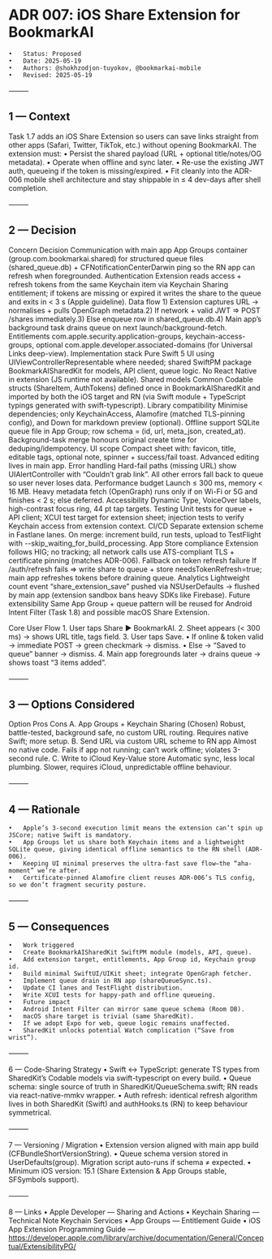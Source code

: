 # ADR 007: iOS Share Extension for BookmarkAI

    •	Status: Proposed
    •	Date: 2025-05-19
    •	Authors: @shokhzodjon-tuyokov, @bookmarkai-mobile
    •	Revised: 2025-05-19

⸻

## 1 — Context

Task 1.7 adds an iOS Share Extension so users can save links straight from other apps (Safari, Twitter, TikTok, etc.) without opening BookmarkAI. The extension must:
• Persist the shared payload (URL + optional title/notes/OG metadata).
• Operate when offline and sync later.
• Re-use the existing JWT auth, queueing if the token is missing/expired.
• Fit cleanly into the ADR-006 mobile shell architecture and stay shippable in ≤ 4 dev-days after shell completion.

⸻

## 2 — Decision

Concern Decision
Communication with main app App Groups container (group.com.bookmarkai.shared) for structured queue files (shared_queue.db) + CFNotificationCenterDarwin ping so the RN app can refresh when foregrounded.
Authentication Extension reads access + refresh tokens from the same Keychain item via Keychain Sharing entitlement; if tokens are missing or expired it writes the share to the queue and exits in < 3 s (Apple guideline).
Data flow 1) Extension captures URL → normalises + pulls OpenGraph metadata.2) If network + valid JWT ⇒ POST /shares immediately.3) Else enqueue row in shared_queue.db.4) Main app’s background task drains queue on next launch/background-fetch.
Entitlements com.apple.security.application-groups, keychain-access-groups, optional com.apple.developer.associated-domains (for Universal Links deep-view).
Implementation stack Pure Swift 5 UI using UIViewControllerRepresentable where needed; shared SwiftPM package BookmarkAISharedKit for models, API client, queue logic. No React Native in extension (JS runtime not available).
Shared models Common Codable structs (ShareItem, AuthTokens) defined once in BookmarkAISharedKit and imported by both the iOS target and RN (via Swift module + TypeScript typings generated with swift-typescript).
Library compatibility Minimise dependencies; only KeychainAccess, Alamofire (matched TLS-pinning config), and Down for markdown preview (optional).
Offline support SQLite queue file in App Group; row schema = (id, url, meta_json, created_at). Background-task merge honours original create time for deduping/idempotency.
UI scope Compact sheet with: favicon, title, editable tags, optional note, spinner + success/fail toast. Advanced editing lives in main app.
Error handling Hard-fail paths (missing URL) show UIAlertController with “Couldn’t grab link”. All other errors fall back to queue so user never loses data.
Performance budget Launch ≤ 300 ms, memory < 16 MB. Heavy metadata fetch (OpenGraph) runs only if on Wi-Fi or 5G and finishes < 2 s; else deferred.
Accessibility Dynamic Type, VoiceOver labels, high-contrast focus ring, 44 pt tap targets.
Testing Unit tests for queue + API client; XCUI test target for extension sheet; injection tests to verify Keychain access from extension context.
CI/CD Separate extension scheme in Fastlane lanes. On merge: increment build, run tests, upload to TestFlight with --skip_waiting_for_build_processing.
App Store compliance Extension follows HIG; no tracking; all network calls use ATS-compliant TLS + certificate pinning (matches ADR-006).
Fallback on token refresh failure If /auth/refresh fails ⇒ write share to queue + store needsTokenRefresh=true; main app refreshes tokens before draining queue.
Analytics Lightweight count event “share_extension_save” pushed via NSUserDefaults → flushed by main app (extension sandbox bans heavy SDKs like Firebase).
Future extensibility Same App Group + queue pattern will be reused for Android Intent Filter (Task 1.8) and possible macOS Share Extension.

Core User Flow 1. User taps Share ▶︎ BookmarkAI. 2. Sheet appears (< 300 ms) → shows URL title, tags field. 3. User taps Save.
• If online & token valid → immediate POST → green checkmark → dismiss.
• Else → “Saved to queue” banner → dismiss. 4. Main app foregrounds later → drains queue → shows toast “3 items added”.

⸻

## 3 — Options Considered

Option Pros Cons
A. App Groups + Keychain Sharing (Chosen) Robust, battle-tested, background safe, no custom URL routing. Requires native Swift; more setup.
B. Send URL via custom URL scheme to RN app Almost no native code. Fails if app not running; can’t work offline; violates 3-second rule.
C. Write to iCloud Key-Value store Automatic sync, less local plumbing. Slower, requires iCloud, unpredictable offline behaviour.

⸻

## 4 — Rationale

    •	Apple’s 3-second execution limit means the extension can’t spin up JSCore; native Swift is mandatory.
    •	App Groups let us share both Keychain items and a lightweight SQLite queue, giving identical offline semantics to the RN shell (ADR-006).
    •	Keeping UI minimal preserves the ultra-fast save flow—the “aha-moment” we’re after.
    •	Certificate-pinned Alamofire client reuses ADR-006’s TLS config, so we don’t fragment security posture.

⸻

## 5 — Consequences

    •	Work triggered
    •	Create BookmarkAISharedKit SwiftPM module (models, API, queue).
    •	Add extension target, entitlements, App Group id, Keychain group id.
    •	Build minimal SwiftUI/UIKit sheet; integrate OpenGraph fetcher.
    •	Implement queue drain in RN app (shareQueueSync.ts).
    •	Update CI lanes and TestFlight distribution.
    •	Write XCUI tests for happy-path and offline queueing.
    •	Future impact
    •	Android Intent Filter can mirror same queue schema (Room DB).
    •	macOS share target is trivial (same SharedKit).
    •	If we adopt Expo for web, queue logic remains unaffected.
    •	SharedKit unlocks potential Watch complication (“Save from wrist”).

⸻

6 — Code-Sharing Strategy
• Swift ↔ TypeScript: generate TS types from SharedKit’s Codable models via swift-typescript on every build.
• Queue schema: single source of truth in SharedKit/QueueSchema.swift; RN reads via react-native-mmkv wrapper.
• Auth refresh: identical refresh algorithm lives in both SharedKit (Swift) and authHooks.ts (RN) to keep behaviour symmetrical.

⸻

7 — Versioning / Migration
• Extension version aligned with main app build (CFBundleShortVersionString).
• Queue schema version stored in UserDefaults(group). Migration script auto-runs if schema ≠ expected.
• Minimum iOS version: 15.1 (Share Extension & App Groups stable, SFSymbols support).

⸻

8 — Links
• Apple Developer — Sharing and Actions
• Keychain Sharing — Technical Note Keychain Services
• App Groups — Entitlement Guide
• iOS App Extension Programming Guide — https://developer.apple.com/library/archive/documentation/General/Conceptual/ExtensibilityPG/
